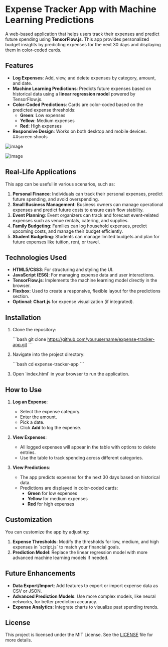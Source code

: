 # Expense Tracker App with Machine Learning Predictions

A web-based application that helps users track their expenses and predict future spending using **TensorFlow.js**. 
This app provides personalized budget insights by predicting expenses for the next 30 days and displaying them in 
color-coded cards.

## Features

- **Log Expenses**: Add, view, and delete expenses by category, amount, and date.
- **Machine Learning Predictions**: Predicts future expenses based on historical data using a **linear regression model** powered by TensorFlow.js.
- **Color-Coded Predictions**: Cards are color-coded based on the predicted expense thresholds:
  - **Green**: Low expenses
  - **Yellow**: Medium expenses
  - **Red**: High expenses
- **Responsive Design**: Works on both desktop and mobile devices.
##screen shoots

![image](https://github.com/user-attachments/assets/c7809b20-3ba4-44db-9e65-9273ae3180d6)

![image](https://github.com/user-attachments/assets/cbb14c67-597c-431a-98f7-5e48b037c5fa)


## Real-Life Applications

This app can be useful in various scenarios, such as:

1. **Personal Finance**: Individuals can track their personal expenses, predict future spending, and avoid overspending.
2. **Small Business Management**: Business owners can manage operational expenses and predict future costs to ensure cash flow stability.
3. **Event Planning**: Event organizers can track and forecast event-related expenses such as venue rentals, catering, and supplies.
4. **Family Budgeting**: Families can log household expenses, predict upcoming costs, and manage their budget efficiently.
5. **Student Budgeting**: Students can manage limited budgets and plan for future expenses like tuition, rent, or travel.

## Technologies Used

- **HTML5/CSS3**: For structuring and styling the UI.
- **JavaScript (ES6)**: For managing expense data and user interactions.
- **TensorFlow.js**: Implements the machine learning model directly in the browser.
- **Flexbox**: Used to create a responsive, flexible layout for the predictions section.
- **Optional**: **Chart.js** for expense visualization (if integrated).

## Installation

1. Clone the repository:

    \`\`\`bash
    git clone https://github.com/yourusername/expense-tracker-app.git
    \`\`\`

2. Navigate into the project directory:

    \`\`\`bash
    cd expense-tracker-app
    \`\`\`

3. Open \`index.html\` in your browser to run the application.

## How to Use

1. **Log an Expense**:
    - Select the expense category.
    - Enter the amount.
    - Pick a date.
    - Click **Add** to log the expense.

2. **View Expenses**:
    - All logged expenses will appear in the table with options to delete entries.
    - Use the table to track spending across different categories.

3. **View Predictions**:
    - The app predicts expenses for the next 30 days based on historical data.
    - Predictions are displayed in color-coded cards:
      - **Green** for low expenses
      - **Yellow** for medium expenses
      - **Red** for high expenses

## Customization

You can customize the app by adjusting:

1. **Expense Thresholds**: Modify the thresholds for low, medium, and high expenses in \`script.js\` to match your financial goals.
2. **Prediction Model**: Replace the linear regression model with more advanced machine learning models if needed.

## Future Enhancements

- **Data Export/Import**: Add features to export or import expense data as CSV or JSON.
- **Advanced Prediction Models**: Use more complex models, like neural networks, for better prediction accuracy.
- **Expense Analytics**: Integrate charts to visualize past spending trends.

## License

This project is licensed under the MIT License. See the [LICENSE](LICENSE) file for more details.
